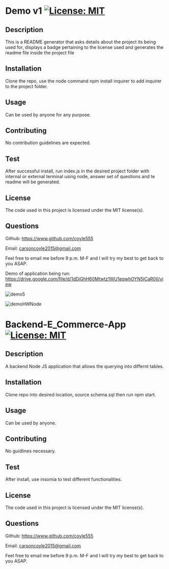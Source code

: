 # Demo v1                               [![License: MIT](https://img.shields.io/badge/License-MIT-yellow.svg)](https://opensource.org/licenses/MIT)
  ## Description
  This is a README generator that asks details about the project its being used for, displays a badge pertaining to the license used and generates the readme file inside the project file

  ## Installation
  Clone the repo, use the node command npm install inquirer to add inquirer to the project folder.

  ## Usage
  Can be used by anyone for any purpose.

  ## Contributing
  No contribution guidelines are expected.

  ## Test
  After successful install, run index.js in the desired project folder with internal or external terminal using node, answer set of questions and te readme will be generated.

  ## License
  The code used in this project is licensed under the MIT license(s).

  ## Questions
  Github: https://www.github.com/coyle555

  Email: carsoncoyle2015@gmail.com

  Feel free to email me before 9 p.m. M-F and I will try my best to get back to you ASAP.
  
  Demo of application being run: https://drive.google.com/file/d/1dDiGhH60Mtwtz1WU1eqwhOYN5ICaR0Il/view
  
  ![demo5](https://user-images.githubusercontent.com/86609050/127530548-95a1b2dc-ecb6-4f2f-8d7c-97ecac8e5bf2.gif)

  
  ![demoHWNode](https://user-images.githubusercontent.com/86609050/127526145-6aa9a95b-ab87-4444-a0e8-10677772b532.PNG)
# Backend-E_Commerce-App                               [![License: MIT](https://img.shields.io/badge/License-MIT-yellow.svg)](https://opensource.org/licenses/MIT)
  ## Description
  A backend Node JS application that allows the querying into differnt tables.

  ## Installation
  Clone repo into desired location, source schema.sql then run npm start.

  ## Usage
  Can be used by anyone.

  ## Contributing
  No guidlines necessary.

  ## Test
  After install, use insomia to test different functionalities.

  ## License
  The code used in this project is licensed under the MIT license(s).

  ## Questions
  Github: https://www.github.com/coyle555

  Email: carsoncoyle2015@gmail.com

  Feel free to email me before 9 p.m. M-F and I will try my best to get back to you ASAP.
